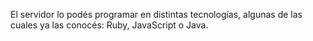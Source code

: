 El servidor lo podés programar en distintas tecnologías, algunas de las cuales ya las conocés: Ruby, JavaScript o Java. 
